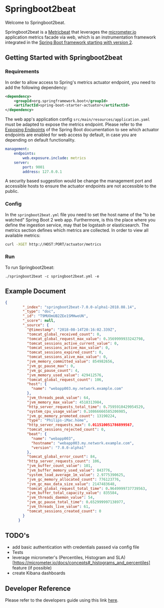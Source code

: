 # Springboot2beat

Welcome to Springboot2beat.

Springboot2beat is a [Metricbeat](https://www.elastic.co/guide/en/beats/metricbeat/master/index.html) that leverages the [micrometer.io](http://micrometer.io/) application metrics facade via web, which is an instrumentation framework integrated in the [Spring Boot framework starting with version 2](https://spring.io/blog/2018/03/16/micrometer-spring-boot-2-s-new-application-metrics-collector).

## Getting Started with Springboot2beat

### Requirements
In order to allow access to Spring's metrics actuator endpoint, you need to add the following dependency:
```xml
<dependency>
    <groupId>org.springframework.boot</groupId>
    <artifactId>spring-boot-starter-actuator</artifactId>
</dependency>
```
The web app's application config `src/main/resources/application.yaml` must be adapted to expose the metrics endpoint. Please refer to the [Exposing Endpoints](https://docs.spring.io/spring-boot/docs/current/reference/html/production-ready-endpoints.html#production-ready-endpoints-exposing-endpoints) of the Spring Boot documentation to see which actuator endpoints are enabled for web access by default, in case you are depending on default functionality.
```yaml
management:
    endpoints:
        web.exposure.include: metrics
    server:
        port: 9001
        address: 127.0.0.1
```
A security based suggestion would be change the management port and accessible hosts to ensure the actuator endpoints are not accessible to the public.

### Config
In the `springboot2beat.yml` file you need to set the host name of the "to be watched" Spring Boot 2 web app. Furthermore, is this the place where you define the ingestion service, may that be logstash or elasticsearch.
The metrics section defines which metrics are collected. In order to view all available metrics:
```bash
curl -XGET http://HOST:PORT/actuator/metrics
```

### Run
To run Springboot2beat:
```
./springboot2beat -c springboot2beat.yml -e
```

## Example Document
```json
{
        "_index": "springboot2beat-7.0.0-alpha1-2018.08.14",
        "_type": "doc",
        "_id": "T9MUOmUB2ZEe1SMHweUN",
        "_score": null,
        "_source": {
          "@timestamp": "2018-08-14T20:16:02.339Z",
          "tomcat_global_received_count": 0,
          "tomcat_global_request_max_value": 0.3569999933242798,
          "tomcat_sessions_active_current_value": 0,
          "tomcat_sessions_active_max_value": 0,
          "tomcat_sessions_expired_count": 0,
          "tomcat_sessions_alive_max_value": 0,
          "jvm_memory_committed_value": 854982656,
          "jvm_gc_pause_max": 0,
          "jvm_gc_pause_count": 4,
          "jvm_memory_used_value": 429412576,
          "tomcat_global_request_count": 106,
          "host": {
            "name": "webapp003.my.network.example.com"
          },
          "jvm_threads_peak_value": 64,
          "jvm_memory_max_value": 4518313984,
          "http_server_requests_total_time": 0.7595910429954529,
          "system_cpu_usage_value": 0.10866666585206985,
          "jvm_gc_memory_promoted_count": 13190224,
          "type": "Philips-iMac.home",
          "http_server_requests_max": 0.011510051786899567,
          "tomcat_sessions_rejected_count": 0,
          "beat": {
            "name": "webapp003",
            "hostname": "webapp003.my.network.example.com",
            "version": "7.0.0-alpha1"
          },
          "tomcat_global_error_count": 84,
          "http_server_requests_count": 106,
          "jvm_buffer_count_value": 101,
          "jvm_buffer_memory_used_value": 843776,
          "system_load_average_1m_value": 2.9775390625,
          "jvm_gc_memory_allocated_count": 776123776,
          "jvm_gc_max_data_size_value": 2147483648,
          "tomcat_global_request_total_time": 0.9649999737739563,
          "jvm_buffer_total_capacity_value": 835584,
          "jvm_threads_daemon_value": 54,
          "jvm_gc_pause_total_time": 0.652999997138977,
          "jvm_threads_live_value": 61,
          "tomcat_sessions_created_count": 0
        }
      }
```

## TODO's
* add basic authentication with credentials passed via config file
* Tests
* leverage micrometer's (Percentiles, Histogram and SLA)[https://micrometer.io/docs/concepts#_histograms_and_percentiles] feature (if possible)
* create Kibana dashboards

## Developer Reference
Please refer to the developers guide using this link [here](https://github.com/philkra/springboot2beat/blob/master/docs/developer-guide.md).
